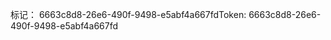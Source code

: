<span data-ttu-id="be8bd-101">标记： 6663c8d8-26e6-490f-9498-e5abf4a667fd</span><span class="sxs-lookup"><span data-stu-id="be8bd-101">Token: 6663c8d8-26e6-490f-9498-e5abf4a667fd</span></span>